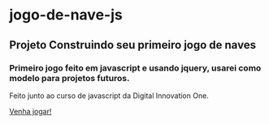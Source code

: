 # jogo-de-nave-js
## Projeto Construindo seu primeiro jogo de naves

### Primeiro jogo feito em javascript e usando jquery, usarei como modelo para projetos futuros.

Feito junto ao curso de javascript da Digital Innovation One.

[Venha jogar!](https://sam0prado.github.io/jogo-de-nave-js/)
